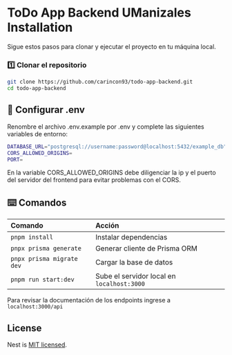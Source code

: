 # ToDo App Backend UManizales Installation

Sigue estos pasos para clonar y ejecutar el proyecto en tu máquina local.

### 1️⃣ Clonar el repositorio

```sh
git clone https://github.com/carincon93/todo-app-backend.git
cd todo-app-backend
```

## 📄 Configurar .env
Renombre el archivo .env.example por .env y complete las siguientes variables de entorno:
```sh
DATABASE_URL="postgresql://username:password@localhost:5432/example_db"
CORS_ALLOWED_ORIGINS=
PORT=
```
En la variable CORS_ALLOWED_ORIGINS debe diligenciar la ip y el puerto del servidor del frontend para evitar problemas con el CORS.

## ⌨️ Comandos

| Comando                    | Acción                                           |
| :------------------------- | :----------------------------------------------- |
| `pnpm install`             | Instalar dependencias                            |
| `pnpx prisma generate`     | Generar cliente de Prisma ORM                    |
| `pnpx prisma migrate dev`  | Cargar la base de datos                          |
| `pnpm run start:dev`       | Sube el servidor local en  `localhost:3000`      |

Para revisar la documentación de los endpoints ingrese a `localhost:3000/api`

## License

Nest is [MIT licensed](LICENSE).
